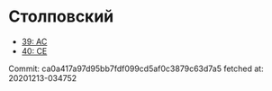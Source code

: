 # Столповский
- [39: AC](39.md)
- [40: CE](40.md)

Commit: ca0a417a97d95bb7fdf099cd5af0c3879c63d7a5
 fetched at: 20201213-034752
